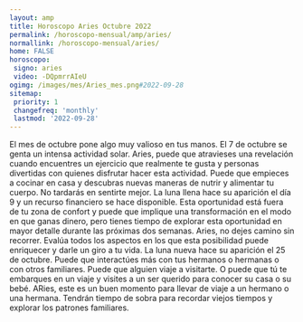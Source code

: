 ```yaml
---
layout: amp
title: Horoscopo Aries Octubre 2022 
permalink: /horoscopo-mensual/amp/aries/
normallink: /horoscopo-mensual/aries/
home: FALSE
horoscopo:
 signo: aries
 video: -DQpmrrAIeU
ogimg: /images/mes/Aries_mes.png#2022-09-28
sitemap:
 priority: 1
 changefreq: 'monthly'
 lastmod: '2022-09-28'
---
```



El mes de octubre pone algo muy valioso en tus manos.
El 7 de octubre se genta un intensa actividad solar. Aries, puede que atravieses una revelación cuando encuentres un ejercicio que realmente te gusta y personas divertidas con quienes disfrutar hacer esta actividad. Puede que empieces a cocinar en casa y descubras nuevas maneras de nutrir y alimentar tu cuerpo. No tardarás en sentirte mejor.
La luna llena hace su aparición el día 9 y un recurso financiero se hace disponible. Esta oportunidad está fuera de tu zona de confort y puede que implique una transformación en el modo en que ganas dinero, pero tienes tiempo de explorar esta oportunidad en mayor detalle durante las próximas dos semanas. Aries, no dejes camino sin recorrer. Evalúa todos los aspectos en los que esta posibilidad puede enriquecer y darle un giro a tu vida.
La luna nueva hace su aparición el 25 de octubre. Puede que interactúes más con tus hermanos o hermanas o con otros familiares. Puede que alguien viaje a visitarte. O puede que tú te embarques en un viaje y visites a un ser querido para conocer su casa o su bebé. ARies, este es un buen momento para llevar de viaje a un hermano o una hermana. Tendrán tiempo de sobra para recordar viejos tiempos y explorar los patrones familiares.